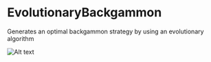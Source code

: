 EvolutionaryBackgammon
======================

Generates an optimal backgammon strategy by using an evolutionary algorithm

![Alt text](/path/to/img.jpg "Optional title")
